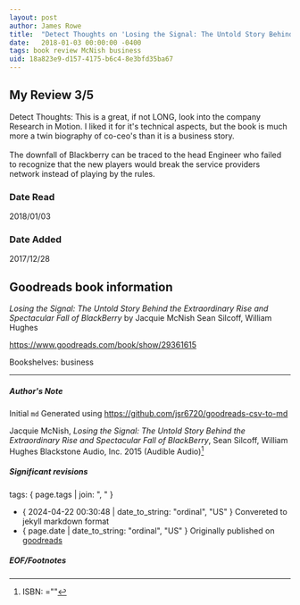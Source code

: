 ```yaml
---
layout: post
author: James Rowe
title:  "Detect Thoughts on 'Losing the Signal: The Untold Story Behind the Extraordinary Rise and Spectacular Fall of BlackBerry'"
date:   2018-01-03 00:00:00 -0400
tags: book review McNish business
uid: 18a823e9-d157-4175-b6c4-8e3bfd35ba67
---
```


<!-- highly dependent on how you personally use jekyll templates, and how you want this to show up -->

## My Review 3/5

Detect Thoughts: This is a great, if not LONG, look into the company Research in Motion. I liked it for it's technical aspects, but the book is much more a twin biography of co-ceo's than it is a business story.<br/><br/>The downfall of Blackberry can be traced to the head Engineer who failed to recognize that the new players would break the service providers network instead of playing by the rules.

### Date Read
2018/01/03

### Date Added
2017/12/28

## Goodreads book information

*Losing the Signal: The Untold Story Behind the Extraordinary Rise and Spectacular Fall of BlackBerry* by Jacquie McNish
Sean Silcoff, William Hughes

https://www.goodreads.com/book/show/29361615

Bookshelves: business

---

##### Author's Note

Initial `md` Generated using https://github.com/jsr6720/goodreads-csv-to-md

Jacquie McNish, *Losing the Signal: The Untold Story Behind the Extraordinary Rise and Spectacular Fall of BlackBerry*, Sean Silcoff, William Hughes Blackstone Audio, Inc. 2015 (Audible Audio)[^1]

##### Significant revisions

tags: { page.tags | join: ", " } <!-- todo move this somewhere -->

- { 2024-04-22 00:30:48 | date_to_string: "ordinal", "US" } Convereted to jekyll markdown format 
- { page.date | date_to_string: "ordinal", "US" } Originally published on [goodreads](https://www.goodreads.com)

##### EOF/Footnotes

[^1]: ISBN: =""